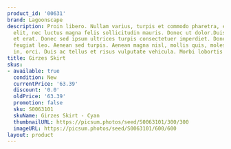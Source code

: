 ```yaml
---
product_id: '00631'
brand: Lagoonscape
description: Proin libero. Nullam varius, turpis et commodo pharetra, est eros bibendum
  elit, nec luctus magna felis sollicitudin mauris. Donec ut dolor.Duis volutpat elit
  et erat. Donec sed ipsum ultrices turpis consectetuer imperdiet. Donec interdum
  feugiat leo. Aenean sed turpis. Aenean magna nisl, mollis quis, molestie eu, feugiat
  in, orci. Duis ac tellus et risus vulputate vehicula. Morbi lobortis quam eu velit.
title: Girzes Skirt
skus:
- available: true
  condition: New
  currentPrice: '63.39'
  discount: '0.0'
  oldPrice: '63.39'
  promotion: false
  sku: S0063101
  skuName: Girzes Skirt - Cyan
  thumbnailURL: https://picsum.photos/seed/S0063101/300/300
  imageURL: https://picsum.photos/seed/S0063101/600/600
layout: product
---
```

